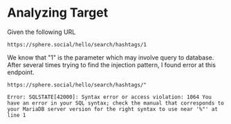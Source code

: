 # Analyzing Target
Given the following URL
```
https://sphere.social/hello/search/hashtags/1
```
We know that "1" is the parameter which may involve query to database. After several times trying to find the injection pattern, I found error at this endpoint.

```
https://sphere.social/hello/search/hashtags/"
```

```
Error: SQLSTATE[42000]: Syntax error or access violation: 1064 You have an error in your SQL syntax; check the manual that corresponds to your MariaDB server version for the right syntax to use near '%"' at line 1
```